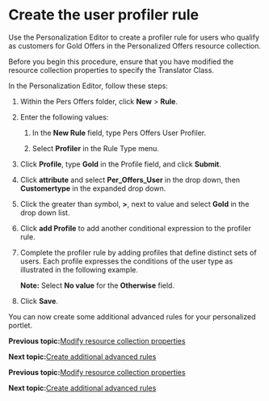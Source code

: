 # Create the user profiler rule

Use the Personalization Editor to create a profiler rule for users who qualify as customers for Gold Offers in the Personalized Offers resource collection.

Before you begin this procedure, ensure that you have modified the resource collection properties to specify the Translator Class.

In the Personalization Editor, follow these steps:

1.  Within the Pers Offers folder, click **New** \> **Rule**.

2.  Enter the following values:

    1.  In the **New Rule** field, type Pers Offers User Profiler.

    2.  Select **Profiler** in the Rule Type menu.

3.  Click **Profile**, type **Gold** in the Profile field, and click **Submit**.

4.  Click **attribute** and select **Per\_Offers\_User** in the drop down, then **Customertype** in the expanded drop down.

5.  Click the greater than symbol, **\>**, next to value and select **Gold** in the drop down list.

6.  Click **add Profile** to add another conditional expression to the profiler rule.

7.  Complete the profiler rule by adding profiles that define distinct sets of users. Each profile expresses the conditions of the user type as illustrated in the following example.

    **Note:** Select **No value** for the **Otherwise** field.

8.  Click **Save**.


You can now create some additional advanced rules for your personalized portlet.


**Previous topic:**[Modify resource collection properties](../pzn/pzn_demo_modify_resource_collection_properties.md)

**Next topic:**[Create additional advanced rules](../pzn/pzn_demo_create_additional_advanced_rules.md)


**Previous topic:**[Modify resource collection properties](../pzn/pzn_demo_modify_resource_collection_properties.md)

**Next topic:**[Create additional advanced rules](../pzn/pzn_demo_create_additional_advanced_rules.md)

